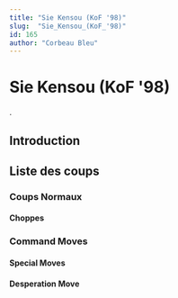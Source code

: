 ```yaml
---
title: "Sie Kensou (KoF '98)"
slug:  "Sie_Kensou_(KoF_'98)"
id: 165
author: "Corbeau Bleu"
---
```


# Sie Kensou (KoF '98)

.

## Introduction

## Liste des coups

### Coups Normaux

#### Choppes

### Command Moves

#### Special Moves

#### Desperation Move
